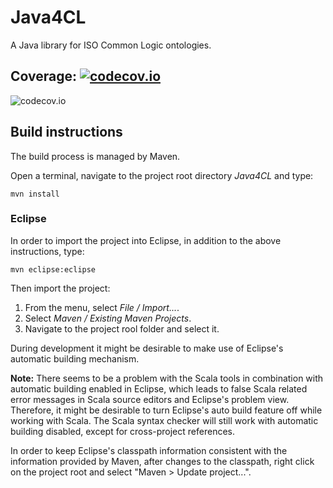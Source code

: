 Java4CL
=======

A Java library for ISO Common Logic ontologies.

Coverage: [![codecov.io](http://codecov.io/github/ag-csw/Java4CL/coverage.svg?branch=java8)](http://codecov.io/github/ag-csw/Java4CL?branch=java8)
--------
![codecov.io](http://codecov.io/github/ag-csw/Java4CL/branch.svg?branch=java8)

Build instructions
------------------

The build process is managed by Maven.

Open a terminal, navigate to the project root directory *Java4CL* and type:

    mvn install

### Eclipse

In order to import the project into Eclipse, in addition to the above instructions, type:

    mvn eclipse:eclipse
    
Then import the project:

1. From the menu, select *File / Import...*.
2. Select *Maven / Existing Maven Projects*.
3. Navigate to the project rool folder and select it.

During development it might be desirable to make use of Eclipse's automatic
building mechanism.

**Note:** There seems to be a problem with the Scala tools in combination with automatic building enabled in Eclipse, which leads to false Scala related error messages in Scala source editors and Eclipse's problem view. Therefore, it might be desirable to turn Eclipse's auto build feature off while working with Scala. The Scala syntax checker will still work with automatic building disabled, except for cross-project references.

In order to keep Eclipse's classpath information consistent
with the information provided by Maven, after changes to the classpath, right
click on the project root and select "Maven \> Update project...".

